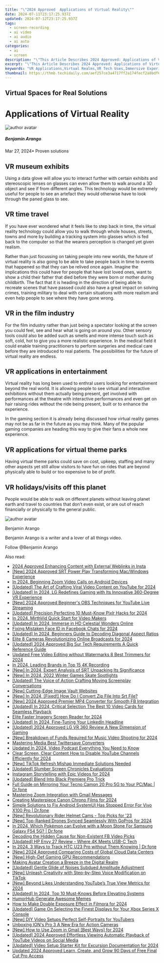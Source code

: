 ```yaml
---
title: "\"2024 Approved  Applications of Virtual Reality\""
date: 2024-07-11T23:17:25.937Z
updated: 2024-07-12T23:17:25.937Z
tags: 
  - screen-recording
  - ai video
  - ai audio
  - ai auto
categories: 
  - ai
  - screen
description: "\"This Article Describes 2024 Approved: Applications of Virtual Reality\""
excerpt: "\"This Article Describes 2024 Approved: Applications of Virtual Reality\""
keywords: "VR Applications,Virtual Realms,VR Tech Uses,Immersive Experiences,VR Innovations,Reality Enhancement,VR Solutions"
thumbnail: https://thmb.techidaily.com/aef257ce3a4717ff2a174fecf2a8bdf62b913152db90ae5a3b63c07a0dcd2fd7.jpg
---
```


## Virtual Spaces for Real Solutions

# Applications of Virtual Reality

![author avatar](https://images.wondershare.com/filmora/article-images/benjamin-arango-author.jpg)

##### Benjamin Arango

 Mar 27, 2024• Proven solutions

## VR museum exhibits

 Using a data glove will allow you to interact further with certain exhibits and stereoscopic lenses on glasses can even allow them to walk around a 3D object and see if from different angles. This technology would be extremely useful for people to see an artefact they would otherwise have to look through the paned glass to see.

## VR time travel

 If you have ever wondered what it feels like to step back in time, the virtual reality technology could allow you to walk through whole houses, streets, towns and more by building a tracking system into glasses which is fed back to the computer so that the wearers perception is changed yet given realism.

 Rather than just focussing on taking people into new worlds, the future of virtual reality is also going to be able to take people back in time to events that happened so that they can be relived once again. Imagine the implications this could have for people that have lost loved ones, want to show a child their father that died before they were born or mother during childbirth. The fact that it is heading in the direction of being able to recreate scenes that have passed could also have a great impact on solving crimes, training military to deal with certain situations with more realism and even help people to see where they have gone wrong.

## VR in the film industry

 For the film industry rather than just being a spectator looking at the screen you could feel, see and hear what is going on around you. Other sensory tools could also be added such as smells and more intense touch such as soft, cold, hot to give you a more realistic experience. In the medical field it could enable training practitioners to perform surgeries and medical care before they are introduced to real patients. The possibilities for the future of virtual reality are endless.

## VR applications in entertainment

 Virtual reality has long been used to enthral users looking for entertainment beyond the real world. It is allowing people to see virtual and interactive exhibitions without them actually being present, get involved with performances at the theatre with interactive performances and even get on hair raising rides without the ride being present, built or to enhance the experience.

 In the gaming section it is already being discussed how virtual reality games may not be as far in the future as you may think. Many of the popular gaming companies are heading this way to give their fans a whole new experience.

## VR applications for virtual theme parks

 Having virtual theme parks could save on cost, upkeep, staffing and many other aspects yet still allow visitors to have fun on rides that are beyond physically able to build or too expensive to be of profit.

## VR holidays/visits off this planet

 People would be able to walk on different planets without leaving planet earth and travel to countries that don’t even exist, or are out of reach financially or physically to the general public.

![author avatar](https://images.wondershare.com/filmora/article-images/benjamin-arango-author.jpg)

Benjamin Arango

Benjamin Arango is a writer and a lover of all things video.

Follow @Benjamin Arango


<ins class="adsbygoogle"
     style="display:block"
     data-ad-format="autorelaxed"
     data-ad-client="ca-pub-7571918770474297"
     data-ad-slot="1223367746"></ins>



<ins class="adsbygoogle"
     style="display:block"
     data-ad-client="ca-pub-7571918770474297"
     data-ad-slot="8358498916"
     data-ad-format="auto"
     data-full-width-responsive="true"></ins>




<span class="atpl-alsoreadstyle">Also read:</span>
<div><ul>
<li><a href="https://instagram-videos.techidaily.com/2024-approved-enhancing-content-with-external-weblinks-in-insta/"><u>2024 Approved  Enhancing Content with External Weblinks in Insta</u></a></li>
<li><a href="https://fox-friendly.techidaily.com/new-2024-approved-srt-power-play-transforming-macwindows-experience/"><u>[New] 2024 Approved  SRT Power Play  Transforming Mac/Windows Experience</u></a></li>
<li><a href="https://fox-friendly.techidaily.com/in-2024-beginning-zoom-video-calls-on-android-devices/"><u>In 2024, Beginning Zoom Video Calls on Android Devices</u></a></li>
<li><a href="https://fox-friendly.techidaily.com/updated-the-art-of-crafting-viral-video-content-on-youtube-for-2024/"><u>[Updated] The Art of Crafting Viral Video Content on YouTube for 2024</u></a></li>
<li><a href="https://fox-friendly.techidaily.com/updated-in-2024-lg-redefines-gaming-with-its-innovative-360-degree-vr-experience/"><u>[Updated] In 2024, LG Redefines Gaming with Its Innovative 360-Degree VR Experience</u></a></li>
<li><a href="https://youtube-data.techidaily.com/024-approved-beginners-obs-techniques-for-youtube-live-streaming/"><u>[New] 2024 Approved  Beginner's OBS Techniques for YouTube Live Streaming</u></a></li>
<li><a href="https://fox-friendly.techidaily.com/updated-precision-perfecting-10-must-know-pixlr-hacks-for-2024/"><u>[Updated] Precision Perfecting  10 Must-Know Pixlr Hacks for 2024</u></a></li>
<li><a href="https://fox-friendly.techidaily.com/in-2024-mirthvid-quick-start-for-video-makers/"><u>In 2024, MirthVid  Quick Start for Video Makers</u></a></li>
<li><a href="https://fox-friendly.techidaily.com/updated-in-2024-immerse-in-hd-celestial-wonders-online/"><u>[Updated] In 2024, Immerse in HD Celestial Wonders Online</u></a></li>
<li><a href="https://facebook-video-files.techidaily.com/fixing-mistaken-face-id-in-facebook-chats-for-2024/"><u>Fixing Mistaken Face ID in Facebook Chats for 2024</u></a></li>
<li><a href="https://fox-friendly.techidaily.com/updated-in-2024-beginners-guide-to-decoding-diagonal-aspect-ratios/"><u>[Updated] In 2024, Beginners Guide to Decoding Diagonal Aspect Ratios</u></a></li>
<li><a href="https://fox-friendly.techidaily.com/elite-8-cameras-revolutionizing-online-broadcasts-for-2024/"><u>Elite 8 Cameras Revolutionizing Online Broadcasts for 2024</u></a></li>
<li><a href="https://fox-friendly.techidaily.com/updated-2024-approved-big-sur-tech-requirements-a-quick-reference-guide/"><u>[Updated] 2024 Approved  Big Sur Tech Requirements  A Quick Reference Guide</u></a></li>
<li><a href="https://video-creation-software.techidaily.com/updated-free-video-editing-without-watermarks-8-best-trimmers-for-2024/"><u>Updated Free Video Editing without Watermarks 8 Best Trimmers for 2024</u></a></li>
<li><a href="https://fox-friendly.techidaily.com/in-2024-leading-brands-in-top-15-4k-recording/"><u>In 2024, Leading Brands in Top 15 4K Recording</u></a></li>
<li><a href="https://fox-friendly.techidaily.com/new-in-2024-expert-analysis-of-srt-unpacking-its-significance/"><u>[New] In 2024, Expert Analysis of SRT  Unpacking Its Significance</u></a></li>
<li><a href="https://fox-friendly.techidaily.com/new-in-2024-2022-winter-games-skate-spotlights/"><u>[New] In 2024, 2022 Winter Games Skate Spotlights</u></a></li>
<li><a href="https://fox-friendly.techidaily.com/updated-the-voice-of-action-crafting-moving-screenplay-conversations/"><u>[Updated] The Voice of Action  Crafting Moving Screenplay Conversations</u></a></li>
<li><a href="https://fox-friendly.techidaily.com/new-cutting-edge-image-vault-websites/"><u>[New] Cutting-Edge Image Vault Websites</u></a></li>
<li><a href="https://fox-friendly.techidaily.com/new-in-2024-fixed-how-do-i-convert-zip-file-into-srt-file/"><u>[New] In 2024, [Fixed!] How Do I Convert Zip File Into Srt File?</u></a></li>
<li><a href="https://facebook-videos.techidaily.com/new-2024-approved-premier-mp4-converter-for-smooth-fb-integration/"><u>[New] 2024 Approved  Premier MP4 Converter for Smooth FB Integration</u></a></li>
<li><a href="https://facebook-record-videos.techidaily.com/updated-in-2024-critical-selection-the-best-10-video-cards-for-seamless-playback/"><u>[Updated] In 2024, Critical Selection  The Best 10 Video Cards for Seamless Playback</u></a></li>
<li><a href="https://fox-friendly.techidaily.com/elite-faster-imagery-screen-reader-for-2024/"><u>Elite Faster Imagery Screen Reader for 2024</u></a></li>
<li><a href="https://fox-friendly.techidaily.com/updated-in-2024-fine-tuning-your-linkedin-headline/"><u>[Updated] In 2024, Fine-Tuning Your LinkedIn Headline</u></a></li>
<li><a href="https://fox-friendly.techidaily.com/updated-2024-approved-lg-vr-360-review-a-new-dimension-of-gaming/"><u>[Updated] 2024 Approved  LG VR 360 Review  A New Dimension of Gaming</u></a></li>
<li><a href="https://fox-friendly.techidaily.com/new-breakdown-of-funds-required-for-music-video-shooting-for-2024/"><u>[New] Breakdown of Funds Required for Music Video Shooting for 2024</u></a></li>
<li><a href="https://fox-friendly.techidaily.com/mastering-media-best-twittersave-converters/"><u>Mastering Media  Best Twittersave Converters</u></a></li>
<li><a href="https://sound-tweaking.techidaily.com/updated-in-2024-video-podcast-everything-you-need-to-know/"><u>Updated In 2024, Video Podcast Everything You Need to Know</u></a></li>
<li><a href="https://youtube-clips.techidaily.com/clear-screen-clear-content-how-to-disable-youtube-channels-efficiently-for-2024/"><u>Clear Screen, Clear Content  How to Disable YouTube Channels Efficiently for 2024</u></a></li>
<li><a href="https://tiktok-videos.techidaily.com/new-tiktok-refresh-mishap-immediate-solutions-needed/"><u>[New] TikTok Refresh Mishap  Immediate Solutions Needed</u></a></li>
<li><a href="https://fox-friendly.techidaily.com/updated-slumber-screen-chronicles-evaluations/"><u>[Updated] Slumber Screen Chronicles  Evaluations</u></a></li>
<li><a href="https://instagram-videos.techidaily.com/instagram-storytelling-with-epic-videos-for-2024/"><u>Instagram Storytelling with Epic Videos for 2024</u></a></li>
<li><a href="https://extra-tips.techidaily.com/updated-blend-into-black-premiere-pro-trick/"><u>[Updated] Blend Into Black  Premiere Pro Trick</u></a></li>
<li><a href="https://screen-mirror.techidaily.com/full-guide-on-mirroring-your-tecno-camon-20-pro-5g-to-your-pcmac-drfone-by-drfone-android/"><u>Full Guide on Mirroring Your Tecno Camon 20 Pro 5G to Your PC/Mac | Dr.fone</u></a></li>
<li><a href="https://fox-friendly.techidaily.com/mastering-zoom-integration-with-gmail-messages/"><u>Mastering Zoom Integration with Gmail Messages</u></a></li>
<li><a href="https://fox-friendly.techidaily.com/creating-masterpiece-canon-chrono-films-for-2024/"><u>Creating Masterpiece Canon Chrono Films for 2024</u></a></li>
<li><a href="https://fix-guide.techidaily.com/simple-solutions-to-fix-android-systemui-has-stopped-error-for-vivo-x100-pro-drfone-by-drfone-fix-android-problems-fix-android-problems/"><u>Simple Solutions to Fix Android SystemUI Has Stopped Error For Vivo X100 Pro | Dr.fone</u></a></li>
<li><a href="https://fox-friendly.techidaily.com/new-revolutionary-rider-helmet-cams-top-picks-for-23/"><u>[New] Revolutionary Rider Helmet Cams - Top Picks for '23</u></a></li>
<li><a href="https://fox-friendly.techidaily.com/new-top-ranked-drones-synced-seamlessly-with-gopros-for-2024/"><u>[New] Top-Ranked Drones Synced Seamlessly With GoPros for 2024</u></a></li>
<li><a href="https://change-location.techidaily.com/in-2024-which-pokemon-can-evolve-with-a-moon-stone-for-samsung-galaxy-f54-5g-drfone-by-drfone-virtual-android/"><u>In 2024, Which Pokémon can Evolve with a Moon Stone For Samsung Galaxy F54 5G? | Dr.fone</u></a></li>
<li><a href="https://facebook-video-recording.techidaily.com/decoding-the-hidden-cause-for-non-existent-fb-video-picks/"><u>Decoding the Hidden Cause for Non-Existent FB Video Picks</u></a></li>
<li><a href="https://some-knowledge.techidaily.com/updated-hp-envy-27-review-where-4k-meets-usb-c-tech/"><u>[Updated] HP Envy 27 Review - Where 4K Meets USB-C Tech</u></a></li>
<li><a href="https://android-location-track.techidaily.com/in-2024-3-ways-to-track-htc-u23-pro-without-them-knowing-drfone-by-drfone-virtual-android/"><u>In 2024, 3 Ways to Track HTC U23 Pro without Them Knowing | Dr.fone</u></a></li>
<li><a href="https://fox-friendly.techidaily.com/new-2024-approved-comparing-costs-of-global-cloud-data-centers/"><u>[New] 2024 Approved  Comparing Costs of Global Cloud Data Centers</u></a></li>
<li><a href="https://fox-friendly.techidaily.com/new-high-def-gaming-gpu-recommendations/"><u>[New] High-Def Gaming GPU Recommendations</u></a></li>
<li><a href="https://fox-friendly.techidaily.com/making-avatar-creation-a-breeze-in-the-digital-realm/"><u>Making Avatar Creation a Breeze in the Digital Realm</u></a></li>
<li><a href="https://fox-friendly.techidaily.com/updated-gentle-glide-of-noises-subdued-amplitude-adjustment/"><u>[Updated] Gentle Glide of Noises  Subdued Amplitude Adjustment</u></a></li>
<li><a href="https://tiktok-video-files.techidaily.com/new-unleash-creativity-with-step-by-step-voice-modification-on-tiktok/"><u>[New] Unleash Creativity with Step-by-Step Voice Modification on TikTok</u></a></li>
<li><a href="https://facebook-video-footage.techidaily.com/new-beyond-likes-understanding-youtubes-true-view-metrics-for-2024/"><u>[New] Beyond Likes  Understanding YouTube’s True View Metrics for 2024</u></a></li>
<li><a href="https://fox-friendly.techidaily.com/updated-in-2024-top-10-must-knows-before-elevating-systems/"><u>[Updated] In 2024, Top 10 Must-Knows Before Elevating Systems</u></a></li>
<li><a href="https://extra-information.techidaily.com/humorhub-generate-awesome-memes/"><u>HumorHub  Generate Awesome Memes</u></a></li>
<li><a href="https://ai-editing-video.techidaily.com/how-to-make-double-exposure-effect-in-filmora-for-2024/"><u>How to Make Double Exposure Effect in Filmora for 2024</u></a></li>
<li><a href="https://fox-friendly.techidaily.com/updated-game-on-selecting-the-finest-displays-for-your-xbox-series-x-console/"><u>[Updated] Game On  Selecting the Finest Displays for Your Xbox Series X Console</u></a></li>
<li><a href="https://youtube-videos.techidaily.com/new-diy-video-setups-perfect-self-portraits-for-youtubers/"><u>[New] DIY Video Setups  Perfect Self-Portraits for YouTubers</u></a></li>
<li><a href="https://fox-friendly.techidaily.com/unboxing-ions-pro-3-a-new-era-for-action-cameras/"><u>Unboxing ION's Pro 3  A New Era for Action Cameras</u></a></li>
<li><a href="https://fox-friendly.techidaily.com/new-how-to-use-zoom-in-gmail-best-ways-for-2024/"><u>[New] How to Use Zoom in Gmail [Best Ways] for 2024</u></a></li>
<li><a href="https://facebook-video-recording.techidaily.com/updated-2024-approved-effortless-viewing-automatic-playback-of-youtube-videos-on-social-media/"><u>[Updated] 2024 Approved  Effortless Viewing  Automatic Playback of YouTube Videos on Social Media</u></a></li>
<li><a href="https://fox-friendly.techidaily.com/updated-video-setup-starter-kit-for-excursion-documentation-for-2024/"><u>[Updated] Video Setup Starter Kit for Excursion Documentation for 2024</u></a></li>
<li><a href="https://ai-video-tools.techidaily.com/updated-2024-approved-learn-create-and-grow-90-days-of-free-final-cut-pro-access/"><u>Updated 2024 Approved Learn, Create, and Grow 90 Days of Free Final Cut Pro Access</u></a></li>
</ul></div>
